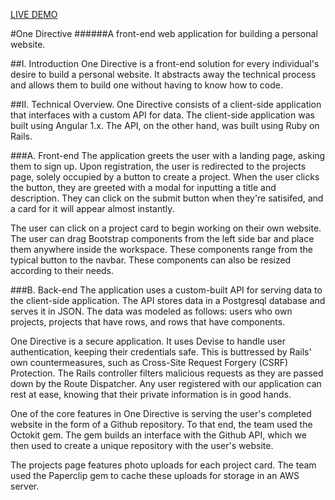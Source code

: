 [LIVE DEMO](https://onedirective.herokuapp.com/)

#One Directive
######A front-end web application for building a personal website.

##I. Introduction
One Directive is a front-end solution for every individual's desire to build a personal website. It abstracts away the technical process and allows them to build one without having to know how to code.

##II. Technical Overview.
One Directive consists of a client-side application that interfaces with a custom API for data. The client-side application was built using Angular 1.x. The API, on the other hand, was built using Ruby on Rails.

###A. Front-end
The application greets the user with a landing page, asking them to sign up. Upon registration, the user is redirected to the projects page, solely occupied by a button to create a project. When the user clicks the button, they are greeted with a modal for inputting a title and description. They can click on the submit button when they're satisifed, and a card for it will appear almost instantly.

The user can click on a project card to begin working on their own website. The user can drag Bootstrap components from the left side bar and place them anywhere inside the workspace. These components range from the typical button to the navbar. These components can also be resized according to their needs.

###B. Back-end
The application uses a custom-built API for serving data to the client-side application. The API stores data in a Postgresql database and serves it in JSON. The data was modeled as follows: users who own projects, projects that have rows, and rows that have components.

One Directive is a secure application. It uses Devise to handle user authentication, keeping their credentials safe. This is buttressed by Rails' own countermeasures, such as Cross-Site Request Forgery (CSRF) Protection. The Rails controller filters malicious requests as they are passed down by the Route Dispatcher. Any user registered with our application can rest at ease, knowing that their private information is in good hands.

One of the core features in One Directive is serving the user's completed website in the form of a Github repository. To that end, the team used the Octokit gem. The gem builds an interface with the Github API, which we then used to create a unique repository with the user's website.

The projects page features photo uploads for each project card. The team used the Paperclip gem to cache these uploads for storage in an AWS server.
